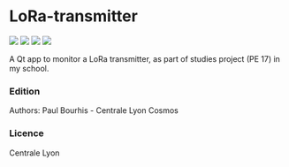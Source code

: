 # LoRa-transmitter

![](https://img.shields.io/badge/language-python%2061.2%25-blue.svg)
![](https://img.shields.io/badge/language-c%2038.8%25-black.svg)
![](https://img.shields.io/github/license/XeBasTeX/LoRa-Transmitter.svg)
![](https://img.shields.io/github/languages/code-size/XeBasTeX/LoRa-Transmitter.svg)

A Qt app to monitor a LoRa transmitter, as part of studies project (PE 17) in my school.

### Edition

Authors: Paul Bourhis - Centrale Lyon Cosmos

### Licence

Centrale Lyon
